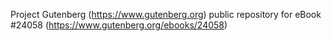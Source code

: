 Project Gutenberg (https://www.gutenberg.org) public repository for eBook #24058 (https://www.gutenberg.org/ebooks/24058)
